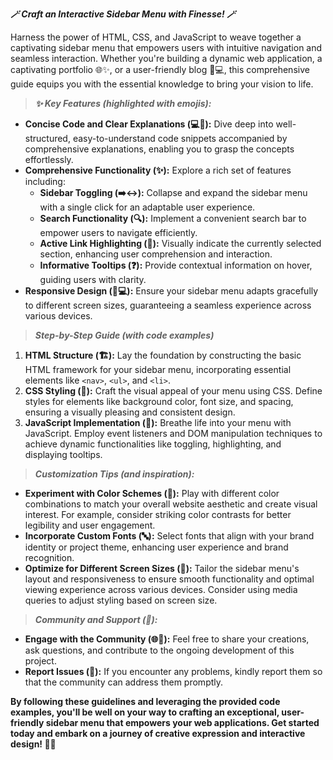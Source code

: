___🪄 Craft an Interactive Sidebar Menu with Finesse! 🪄___

Harness the power of HTML, CSS, and JavaScript to weave together a captivating sidebar menu that empowers users with intuitive navigation and seamless interaction. Whether you're building a dynamic web application, a captivating portfolio 🌐✨, or a user-friendly blog 📝💻, this comprehensive guide equips you with the essential knowledge to bring your vision to life.

> ___✨ Key Features (highlighted with emojis):___

- **Concise Code and Clear Explanations (💻📘):** Dive deep into well-structured, easy-to-understand code snippets accompanied by comprehensive explanations, enabling you to grasp the concepts effortlessly.
- **Comprehensive Functionality (✨):** Explore a rich set of features including:
    - **Sidebar Toggling (➡️↔️):** Collapse and expand the sidebar menu with a single click for an adaptable user experience.
    - **Search Functionality (🔍):** Implement a convenient search bar to empower users to navigate efficiently.
    - **Active Link Highlighting (🌟):** Visually indicate the currently selected section, enhancing user comprehension and interaction.
    - **Informative Tooltips (❓):** Provide contextual information on hover, guiding users with clarity.
- **Responsive Design (📱💻):** Ensure your sidebar menu adapts gracefully to different screen sizes, guaranteeing a seamless experience across various devices.

> ___Step-by-Step Guide (with code examples)___

1. **HTML Structure (🏗️):** Lay the foundation by constructing the basic HTML framework for your sidebar menu, incorporating essential elements like `<nav>`, `<ul>`, and `<li>`.
2. **CSS Styling (🎨):** Craft the visual appeal of your menu using CSS. Define styles for elements like background color, font size, and spacing, ensuring a visually pleasing and consistent design.
3. **JavaScript Implementation (🚀):** Breathe life into your menu with JavaScript. Employ event listeners and DOM manipulation techniques to achieve dynamic functionalities like toggling, highlighting, and displaying tooltips.

> ___Customization Tips (and inspiration):___

- **Experiment with Color Schemes (🌈):** Play with different color combinations to match your overall website aesthetic and create visual interest. For example, consider striking color contrasts for better legibility and user engagement.
- **Incorporate Custom Fonts (🔤):** Select fonts that align with your brand identity or project theme, enhancing user experience and brand recognition.
- **Optimize for Different Screen Sizes (📐):** Tailor the sidebar menu's layout and responsiveness to ensure smooth functionality and optimal viewing experience across various devices. Consider using media queries to adjust styling based on screen size.

> ___Community and Support (🤝):___

- **Engage with the Community (🌐👥):** Feel free to share your creations, ask questions, and contribute to the ongoing development of this project.
- **Report Issues (🚨):** If you encounter any problems, kindly report them so that the community can address them promptly.

**By following these guidelines and leveraging the provided code examples, you'll be well on your way to crafting an exceptional, user-friendly sidebar menu that empowers your web applications. Get started today and embark on a journey of creative expression and interactive design! 🚀✨**
